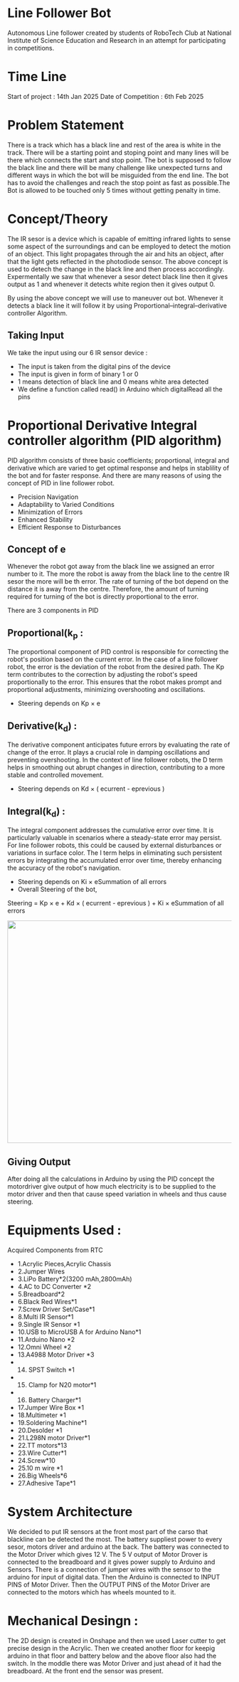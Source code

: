 # Line Follower Bot #
Autonomous Line follower created by students of RoboTech Club at National Institute of Science Education and Research in an attempt for participating in competitions.

# Time Line #
Start of project : 14th Jan 2025
Date of Competition : 6th Feb 2025

# Problem Statement #
There is a track which has a black line and rest of the area is white in the track. There will be a starting point and stoping point and many lines will be there which connects the start and stop point. The bot is supposed to follow the black line and there will be many challenge like unexpected turns and different ways in which the bot will be misguided from the end line. The bot has to avoid the challenges and reach the stop point as fast as possible.The Bot is allowed to be touched only 5 times without getting penalty in time.

# Concept/Theory #
The IR sesor is a device which is capable of emitting infrared lights to sense some aspect of the surroundings and can be employed to detect the motion of an object. This light propagates through the air and hits an object, after that the light gets reflected in the photodiode sensor. The above concept is used to detech the change in the black line and then process accordingly. Expermentally we saw that whenever a sesor detect black line then it gives output as 1 and whenever it detects white region then it gives output 0.

By using the above concept we will use to maneuver out bot. Whenever it detects a black line it will follow it by using Proportional–integral–derivative controller Algorithm.

## Taking Input ##
We take the input using our 6 IR sensor device : 

- The input is taken from the digital pins of the device
- The input is given in form of binary 1 or 0
- 1 means detection of black line and 0 means white area detected
- We define a function called read() in Arduino which digitalRead all the pins

# Proportional Derivative Integral controller algorithm (PID algorithm) #
PID algorithm consists of three basic coefficients; proportional, integral and derivative which are varied to get optimal response and helps in stablility of the bot and for faster response. And there are many reasons of using the concept of PID in line follower robot.

- Precision Navigation
- Adaptability to Varied Conditions
- Minimization of Errors
- Enhanced Stability
- Efficient Response to Disturbances

## Concept of e ##
Whenever the robot got away from the black line we assigned an error number to it. The more the robot is away from the black line to the centre IR sesor the more will be th error. The rate of turning of the bot depend on the distance it is away from the centre. Therefore, the amount of turning required for turning of the bot is directly proportional to the error.

There are 3 components in PID
## Proportional(k<sub>p</sub> :  ##
The proportional component of PID control is responsible for correcting the robot's position based on the current error. In the case of a line follower robot, the error is the deviation of the robot from the desired path. The Kp term contributes to the correction by adjusting the robot's speed proportionally to the error. This ensures that the robot makes prompt and proportional adjustments, minimizing overshooting and oscillations.

- Steering depends on Kp × e

## Derivative(k<sub>d</sub>) : ##
The derivative component anticipates future errors by evaluating the rate of change of the error. It plays a crucial role in damping oscillations and preventing overshooting. In the context of line follower robots, the D term helps in smoothing out abrupt changes in direction, contributing to a more stable and controlled movement.

- Steering depends on Kd × ( ecurrent - eprevious )

## Integral(k<sub>d</sub>) : ##
The integral component addresses the cumulative error over time. It is particularly valuable in scenarios where a steady-state error may persist. For line follower robots, this could be caused by external disturbances or variations in surface color. The I term helps in eliminating such persistent errors by integrating the accumulated error over time, thereby enhancing the accuracy of the robot's navigation.

- Steering depends on Ki × eSummation of all errors
- Overall Steering of the bot,

Steering = Kp × e + Kd × ( ecurrent - eprevious ) + Ki × eSummation of all errors

<img src="https://github.com/DibboBhai/Line_Follower_Robot/assets/148962484/709b36f0-d8f0-42db-97cd-da279d3747f4" width="800" height="500">

## Giving Output ##
After doing all the calculations in Arduino by using the PID concept the motordriver give output of how much electricity is to be supplied to the motor driver and then that cause speed variation in wheels and thus cause steering.

# Equipments Used : #
Acquired Components from RTC
- 1.Acrylic Pieces,Acrylic Chassis
- 2.Jumper Wires
- 3.LiPo Battery*2(3200 mAh,2800mAh)
- 4.AC to DC Converter *2
- 5.Breadboard*2
- 6.Black Red Wires*1
- 7.Screw Driver Set/Case*1
- 8.Multi IR Sensor*1
- 9.Single IR Sensor *1
- 10.USB to MicroUSB A for Arduino Nano*1
- 11.Arduino Nano *2
- 12.Omni Wheel *2
- 13.A4988 Motor Driver *3
- 14. SPST Switch *1
- 15. Clamp for N20 motor*1
- 16. Battery Charger*1
- 17.Jumper Wire Box *1
- 18.Multimeter *1
- 19.Soldering Machine*1
- 20.Desolder *1
- 21.L298N motor Driver*1
- 22.TT motors*13
- 23.Wire Cutter*1
- 24.Screw*10
- 25.10 m wire *1
- 26.Big Wheels*6
- 27.Adhesive Tape*1

# System Architecture #
We decided to put IR sensors at the front most part of the carso that blackline can be detected the most. The battery suppliest power to every sesor, motors driver and arduino at the back. The battery was connected to the Motor Driver which gives 12 V. The 5 V output of Motor Drover is connected to the breadboard and it gives power supply to Arduino and Sensors. There is a connection of jumper wires with the sensor to the arduino for input of digital data. Then the Arduino is connected to INPUT PINS of Motor Driver. Then the OUTPUT PINS of the Motor Driver are connected to the motors which has wheels mounted to it.

# Mechanical Desingn : #
The 2D design is created in Onshape and then we used Laser cutter to get precise design in the Acrylic. Then we created another floor for keepig arduino in that floor and battery below and the above floor also had the switch. In the moddle there was Motor Driver and just ahead of it had the breadboard. At the front end the sensor was present.

[](https://github.com/Bhannat-Coder/Line_Follower_Bot/blob/main/Screenshot%202025-03-29%20215043.png)

